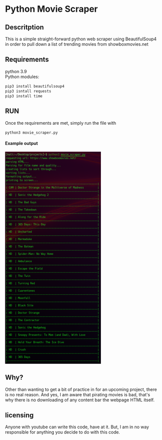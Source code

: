 # Python Movie Scraper

## Descritption

This is a simple straight-forward python web scraper using BeautifulSoup4 in order to pull down a list of trending movies from showboxmovies.net

## Requirements

python 3.9  
Python modules:
```
pip3 install beautifulsoup4
pip3 isntall requests
pip3 install time
```

## RUN

Once the requirements are met, simply run the file with
```
python3 movie_scraper.py
```

#### Example output

![image](https://raw.githubusercontent.com/cyb3rtea/Python-Movie-Scraper/main/imgs/movie_scraper_out.png)

## Why?

Other than wanting to get a bit of practice in for an upcoming project, there is no real reason.
And yes, I am aware that pirating movies is bad, that's why there is no downloading of any content bar the webpage HTML itself.

## licensing

Anyone with youtube can write this code, have at it. But, I am in no way responsible for anything you decide to do with this code. 
